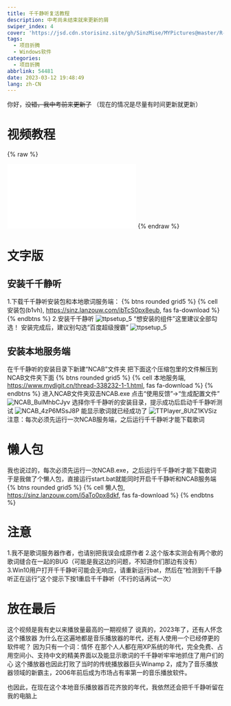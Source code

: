 ```yaml
---
title: 千千静听复活教程
description: 中考尚未结束就来更新的屑
swiper_index: 4
cover: 'https://jsd.cdn.storisinz.site/gh/SinzMise/MYPictures@master/R-C.7iu7u13vibs0.webp'
tags:
  - 项目折腾
  - Windows软件
categories: 
  - 项目折腾
abbrlink: 54481
date: 2023-03-12 19:48:49
lang: zh-CN
---
```

你好，~~没错，我中考前来更新了~~
（现在的情况是尽量有时间更新就更新）
# 视频教程

{% raw %}
<iframe src="//player.bilibili.com/player.html?aid=823370967&bvid=BV1qg4y1b7oz&cid=1050156384&page=1" scrolling="no" border="0" frameborder="no" framespacing="0" allowfullscreen="true"> </iframe>
{% endraw %}

# 文字版
## 安装千千静听
1.下载千千静听安装包和本地歌词服务端：
{% btns rounded grid5 %}
{% cell 安装包(b1vh), https://sinz.lanzouw.com/ibTcS0px8eub, fas fa-download %}
{% endbtns %}
2.安装千千静听
![ttpsetup_5](https://jsd.cdn.storisinz.site/gh/SinzMise/MYPictures@master/ttpsetup_5.35094x29pvy0.webp)
“想安装的组件”这里建议全部勾选！
安装完成后，建议别勾选“百度超级搜霸”
![ttpsetup_5](https://jsd.cdn.storisinz.site/gh/SinzMise/MYPictures@master/ttpsetup_5.3b6omfsp8lo0.webp)
## 安装本地服务端
在千千静听的安装目录下新建“NCAB”文件夹
把下面这个压缩包里的文件解压到NCAB文件夹下面
{% btns rounded grid5 %}
{% cell 本地服务端, https://www.mydigit.cn/thread-338232-1-1.html, fas fa-download %}
{% endbtns %}
进入NCAB文件夹双击NCAB.exe
点击“使用反馈”→“生成配置文件”
![NCAB_BulMhbCJyv](https://jsd.cdn.storisinz.site/gh/SinzMise/MYPictures@master/NCAB_BulMhbCJyv.40k1arjki820.webp)
选择你千千静听的安装目录，提示成功后启动千千静听测试
![NCAB_4zP6MSsJ8P](https://jsd.cdn.storisinz.site/gh/SinzMise/MYPictures@master/NCAB_4zP6MSsJ8P.1s2fqtv90n1c.webp)
能显示歌词就已经成功了
![TTPlayer_8UtZ1KVSiz](https://jsd.cdn.storisinz.site/gh/SinzMise/MYPictures@master/TTPlayer_8UtZ1KVSiz.5ssuurvckks0.webp)
注意：每次必须先运行一次NCAB服务端，之后运行千千静听才能下载歌词
# 懒人包
我也说过的，每次必须先运行一次NCAB.exe，之后运行千千静听才能下载歌词
于是我做了个懒人包，直接运行start.bat就能同时开启千千静听和NCAB服务端
{% btns rounded grid5 %}
{% cell 懒人包, https://sinz.lanzouw.com/i5aTo0px8dkf, fas fa-download %}
{% endbtns %}
# 注意
1.我不是歌词服务器作者，也请别把我误会成原作者
2.这个版本实测会有两个歌的歌词缝合在一起的BUG（可能是我这边的问题，不知道你们那边有没有）
3.Win10用户打开千千静听可能会无响应，请重新运行bat，然后在“检测到千千静听正在运行”这个提示下按1重启千千静听（不行的话再试一次）
# 放在最后
这个视频是我有史以来播放量最高的一期视频了
说真的，2023年了，还有人怀念这个播放器
为什么在这遍地都是音乐播放器的年代，还有人使用一个已经停更的软件呢？
因为只有一个词：情怀
在那个人人都在用XP系统的年代，完全免费、占用空间小、支持中文的精美界面以及能显示歌词的千千静听牢牢地抓住了用户们的心
这个播放器也因此打败了当时的传统播放器巨头Winamp 2，成为了音乐播放器领域的新霸主，2006年前后成为市场占有率第一的音乐播放软件。

也因此，在现在这个本地音乐播放器百花齐放的年代，我依然还会把千千静听留在我的电脑上